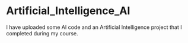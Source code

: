 # Artificial_Intelligence_AI
I have uploaded some AI code and an Artificial Intelligence project that I completed during my course.

